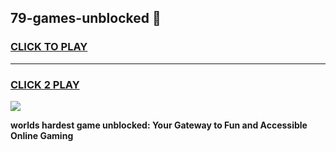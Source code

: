 
## 79-games-unblocked 👋
<h3>
<a href="https://premium.freeplayer.one?title=79-games-unblocked&ref=14F">CLICK TO PLAY</a></h3>
<hr>

<h3>
<a href="https://premium.freeplayer.one?title=79-games-unblocked&ref=14F">CLICK 2 PLAY</a>
  
</h3>

<a href="https://premium.freeplayer.one?title=79-games-unblocked&ref=12F/"><img src="https://clearcache.store/games.png"></a>


**worlds hardest game unblocked: Your Gateway to Fun and Accessible Online Gaming**
